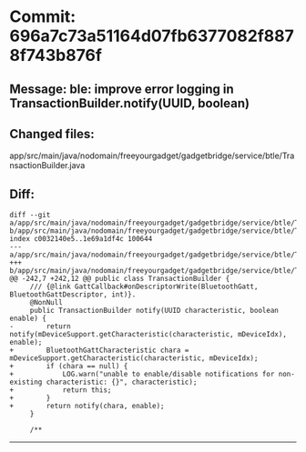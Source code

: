 # Commit: 696a7c73a51164d07fb6377082f8878f743b876f
## Message: ble: improve error logging in TransactionBuilder.notify(UUID, boolean)
## Changed files:
app/src/main/java/nodomain/freeyourgadget/gadgetbridge/service/btle/TransactionBuilder.java

## Diff:
```
diff --git a/app/src/main/java/nodomain/freeyourgadget/gadgetbridge/service/btle/TransactionBuilder.java b/app/src/main/java/nodomain/freeyourgadget/gadgetbridge/service/btle/TransactionBuilder.java
index c0032140e5..1e69a1df4c 100644
--- a/app/src/main/java/nodomain/freeyourgadget/gadgetbridge/service/btle/TransactionBuilder.java
+++ b/app/src/main/java/nodomain/freeyourgadget/gadgetbridge/service/btle/TransactionBuilder.java
@@ -242,7 +242,12 @@ public class TransactionBuilder {
     /// {@link GattCallback#onDescriptorWrite(BluetoothGatt, BluetoothGattDescriptor, int)}.
     @NonNull
     public TransactionBuilder notify(UUID characteristic, boolean enable) {
-        return notify(mDeviceSupport.getCharacteristic(characteristic, mDeviceIdx), enable);
+        BluetoothGattCharacteristic chara = mDeviceSupport.getCharacteristic(characteristic, mDeviceIdx);
+        if (chara == null) {
+            LOG.warn("unable to enable/disable notifications for non-existing characteristic: {}", characteristic);
+            return this;
+        }
+        return notify(chara, enable);
     }
 
     /**
```
-----------------------------------
